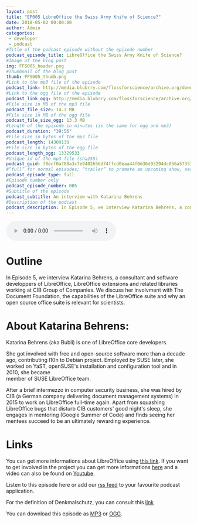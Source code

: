 ```yaml
---
layout: post
title: "EP005 LibreOffice the Swiss Army Knife of Science?"
date: 2018-05-02 00:00:00
author: Admin
categories: 
 - developer
 - podcast
#Title of the podcast episode without the episode number
podcast_episode_title: LibreOffice the Swiss Army Knife of Science?
#Image of the blog post
img: FFS005_header.png
#Thumbnail of the blog post
thumb: FFS005_thumb.png
#Link to the mp3 file of the episode
podcast_link: http://media.blubrry.com/flossforscience/archive.org/download/FlossforscienceEp005-LibreofficeTheSwissArmyKnifeOfScience/FLOSSforscience_EP005.mp3
#Link to the ogg file of the episode
podcast_link_ogg: http://media.blubrry.com/flossforscience/archive.org/download/FlossforscienceEp005-LibreofficeTheSwissArmyKnifeOfScience/FLOSSforscience_EP005.ogg
#File size in MB of the mp3 file
podcast_file_size: 14.3 MB
#File size in MB of the ogg file
podcast_file_size_ogg: 13.3 MB
#Length of the episode in minutes (is the same for ogg and mp3)
podcast_duration: "39:56"
#File size in bytes of the mp3 file
podcast_length: 14309138
#File size in bytes of the ogg file
podcast_length_ogg: 13329533
#Unique id of the mp3 file (sha255)
podcast_guid: f8ecf0a788a3c7e9402656d74ffcd0eaa44f0d36d93294dc056a57353ae8e712
#“full” for normal episodes; “trailer” to promote an upcoming show, season, or episode; or “bonus” for extra content related to a show, season, or episode.
podcast_episode_type: full
#Episode number only
podcast_episode_number: 005
#Subtitle of the episode 
podcast_subtitle: An interview with Katarina Behrens
#Description of the podcast
podcast_description: In Episode 5, we interview Katarina Behrens, a consultant and software developpers of LibreOffice, LibreOffice extensions and related libraries working at CIB Group of Companies. We discuss her involvment with The Document Foundation, the capabilities of the LibreOffice suite and why an open source office suite is relevant for scientists.
---
```


<audio controls>
  <source src="https://media.blubrry.com/flossforscience/archive.org/download/FlossforscienceEp005-LibreofficeTheSwissArmyKnifeOfScience/FLOSSforscience_EP005.ogg" type="audio/ogg">
  <source src="https://media.blubrry.com/flossforscience/archive.org/download/FlossforscienceEp005-LibreofficeTheSwissArmyKnifeOfScience/FLOSSforscience_EP005.mp3" type="audio/mpeg">
Your browser does not support the audio element.
</audio>

# Outline

In Episode 5, we interview Katarina Behrens, a consultant and software developpers of LibreOffice, LibreOffice extensions and related libraries working at CIB Group of Companies. We discuss her involvment with The Document Foundation, the capabilities of the LibreOffice suite and why an open source office suite is relevant for scientists.

# About Katarina Behrens: 

Katarina Behrens (aka Bubli) is one of LibreOffice core developers.

She got involved with free and open-source software more than a decade ago, 
contributing l10n to Debian project. Employed by SUSE later, she worked on 
YaST, openSUSE's installation and configuration tool and in 2010, she became  
member of SUSE LibreOffice team. 

After a brief intermezzo in computer security business, she was hired by CIB 
(a German company delivering document management systems) in 2015 to 
work on LibreOffice full-time again. Apart from squashing LibreOffice bugs 
that disturb CIB customers' good night's sleep, she engages in mentoring 
(Google Summer of Code) and finds seeing her mentees succeed to be an 
ultimately rewarding experience.

# Links

You can get more informations about LibreOffice using [this link](https://www.libreoffice.org/discover/libreoffice/). If you want to get involved in the project you can get more informations [here](https://www.libreoffice.org/community/get-involved/) and a video can also be found on [Youtube](https://youtu.be/ir6KiKfnWCw). 

Listen to this episode here or add our [rss feed](https://flossforscience.github.io/feed.xml) to your favourite podcast application. 

For the definition of Denkmalschutz, you can consult this [link](https://dictionary.cambridge.org/dictionary/german-english/denkmalschutz)

You can download this episode as [MP3](https://media.blubrry.com/flossforscience/archive.org/download/FlossforscienceEp005-LibreofficeTheSwissArmyKnifeOfScience/FLOSSforscience_EP005.mp3) or [OGG](https://media.blubrry.com/flossforscience/archive.org/download/FlossforscienceEp005-LibreofficeTheSwissArmyKnifeOfScience/FLOSSforscience_EP005.ogg). 
